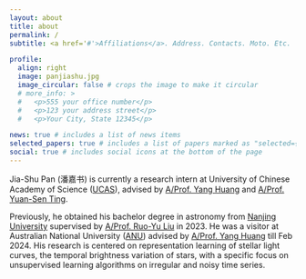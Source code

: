 ```yaml
---
layout: about
title: about
permalink: /
subtitle: <a href='#'>Affiliations</a>. Address. Contacts. Moto. Etc.

profile:
  align: right
  image: panjiashu.jpg
  image_circular: false # crops the image to make it circular
  # more_info: >
  #   <p>555 your office number</p>
  #   <p>123 your address street</p>
  #   <p>Your City, State 12345</p>

news: true # includes a list of news items
selected_papers: true # includes a list of papers marked as "selected={true}"
social: true # includes social icons at the bottom of the page
---
```


<!-- Write your biography here. Tell the world about yourself. Link to your favorite [subreddit](http://reddit.com). You can put a picture in, too. The code is already in, just name your picture `prof_pic.jpg` and put it in the `img/` folder.

Put your address / P.O. box / other info right below your picture. You can also disable any of these elements by editing `profile` property of the YAML header of your `_pages/about.md`. Edit `_bibliography/papers.bib` and Jekyll will render your [publications page](/al-folio/publications/) automatically.

Link to your social media connections, too. This theme is set up to use [Font Awesome icons](https://fontawesome.com/) and [Academicons](https://jpswalsh.github.io/academicons/), like the ones below. Add your Facebook, Twitter, LinkedIn, Google Scholar, or just disable all of them. -->
Jia-Shu Pan (潘嘉书) is currently a research intern at University of Chinese Academy of Science ([UCAS](https://english.ucas.ac.cn/)), advised by [A/Prof. Yang Huang](https://people.ucas.ac.cn/~yanghuang) and [A/Prof. Yuan-Sen Ting](https://www.mso.anu.edu.au/~yting/).

Previously, he obtained his bachelor degree in astronomy from [Nanjing University](https://www.nju.edu.cn/en/) supervised by [A/Prof. Ruo-Yu Liu](https://astronomy.nju.edu.cn/EN/People/AssociateProfessors/20210209/i188028.html) in 2023. He was a visitor at Australian National University ([ANU](https://www.anu.edu.au/)) advised by [A/Prof. Yang Huang](https://people.ucas.ac.cn/~yanghuang) till Feb 2024. His research is centered on representation learning of stellar light curves, the temporal brightness variation of stars, with a specific focus on unsupervised learning algorithms on irregular and noisy time series.